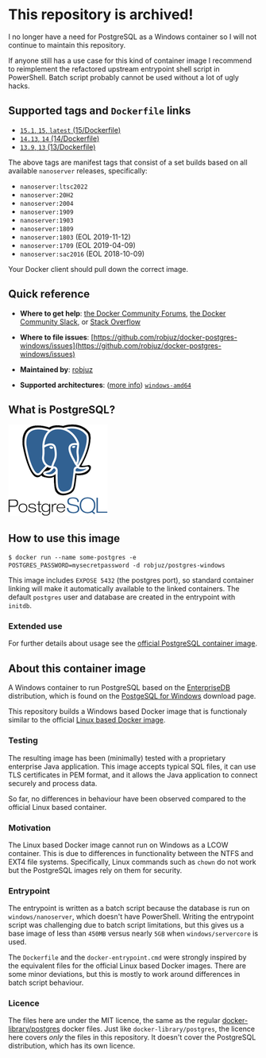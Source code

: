 # This repository is archived!

I no longer have a need for PostgreSQL as a Windows container so I will not continue to maintain this repository.

If anyone still has a use case for this kind of container image I recommend to reimplement the refactored upstream entrypoint shell script in PowerShell. Batch script probably cannot be used without a lot of ugly hacks.

## Supported tags and `Dockerfile` links

-   [`15.1`,  `15`, `latest` (15/Dockerfile)](https://github.com/robjuz/docker-postgres-windows/blob/master/Dockerfile)
-   [`14.13`, `14`   (14/Dockerfile)](https://github.com/robjuz/docker-postgres-windows/blob/master/Dockerfile)
-   [`13.9`,  `13`   (13/Dockerfile)](https://github.com/robjuz/docker-postgres-windows/blob/master/Dockerfile)

[//]: # (-   [`12.13`, `12`   &#40;12/Dockerfile&#41;]&#40;https://github.com/robjuz/docker-postgres-windows/blob/master/Dockerfile&#41;)

[//]: # (-   [`11.18`, `11`   &#40;11/Dockerfile&#41;]&#40;https://github.com/robjuz/docker-postgres-windows/blob/master/Dockerfile&#41;)

[//]: # (-   [`10.23`, `10`   &#40;10/Dockerfile&#41;]&#40;https://github.com/robjuz/docker-postgres-windows/blob/master/Dockerfile&#41;)

[//]: # (-   [`9.6.24`, `9.6` &#40;9.6/Dockerfile&#41;]&#40;https://github.com/robjuz/docker-postgres-windows/blob/master/Dockerfile&#41;)

[//]: # (-   [`9.5.25`, `9.5` &#40;9.5/Dockerfile&#41;]&#40;https://github.com/stellirin/docker-postgres-windows/blob/master/Dockerfile&#41;)

[//]: # (-   [`9.4.26`, `9.4` &#40;9.4/Dockerfile&#41;]&#40;https://github.com/stellirin/docker-postgres-windows/blob/master/Dockerfile&#41;)

The above tags are manifest tags that consist of a set builds based on all available `nanoserver` releases, specifically:

- `nanoserver:ltsc2022`
- `nanoserver:20H2`
- `nanoserver:2004`
- `nanoserver:1909`
- `nanoserver:1903`
- `nanoserver:1809`
- `nanoserver:1803` (EOL 2019-11-12)
- `nanoserver:1709` (EOL 2019-04-09)
- `nanoserver:sac2016` (EOL 2018-10-09)

Your Docker client should pull down the correct image.

## Quick reference

-   **Where to get help**:
    [the Docker Community Forums](https://forums.docker.com/), [the Docker Community Slack](https://blog.docker.com/2016/11/introducing-docker-community-directory-docker-community-slack/), or [Stack Overflow](https://stackoverflow.com/search?tab=newest&q=docker)

-   **Where to file issues**:
    [https://github.com/robjuz/docker-postgres-windows/issues](https://github.com/robjuz/docker-postgres-windows/issues)

-   **Maintained by**:
    [robjuz](https://github.com/robjuz)

-   **Supported architectures**: ([more info](https://github.com/docker-library/official-images#architectures-other-than-amd64))
    [`windows-amd64`](https://hub.docker.com/u/winamd64/)

## What is PostgreSQL?

![logo](https://raw.githubusercontent.com/docker-library/docs/master/postgres/logo.png)

## How to use this image

```console
$ docker run --name some-postgres -e POSTGRES_PASSWORD=mysecretpassword -d robjuz/postgres-windows
```

This image includes `EXPOSE 5432` (the postgres port), so standard container linking will make it automatically available to the linked containers. The default `postgres` user and database are created in the entrypoint with `initdb`.

### Extended use

For further details about usage see the [official PostgreSQL container image](https://hub.docker.com/_/postgres/).

## About this container image

A Windows container to run PostgreSQL based on the [EnterpriseDB](https://www.enterprisedb.com/) distribution, which is found on the [PostgeSQL for Windows](https://www.postgresql.org/download/windows/) download page.

This repository builds a Windows based Docker image that is functionaly similar to the official [Linux based Docker image](https://hub.docker.com/_/postgres/).

### Testing

The resulting image has been (minimally) tested with a proprietary enterprise Java application. This image accepts typical SQL files, it can use TLS certificates in PEM format, and it allows the Java application to connect securely and process data.

So far, no differences in behaviour have been observed compared to the official Linux based container.

### Motivation

The Linux based Docker image cannot run on Windows as a LCOW container. This is due to differences in functionality between the NTFS and EXT4 file systems. Specifically, Linux commands such as `chown` do not work but the PostgreSQL images rely on them for security.

### Entrypoint

The entrypoint is written as a batch script because the database is run on `windows/nanoserver`, which doesn't have PowerShell. Writing the entrypoint script was challenging due to batch script limitations, but this gives us a base image of less than `450MB` versus nearly `5GB` when `windows/servercore` is used.

The `Dockerfile` and the `docker-entrypoint.cmd` were strongly inspired by the equivalent files for the official Linux based Docker images. There are some minor deviations, but this is mostly to work around differences in batch script behaviour.

### Licence

The files here are under the MIT licence, the same as the regular [docker-library/postgres](https://github.com/docker-library/postgres) docker files. Just like `docker-library/postgres`, the licence here covers *only* the files in this repository. It doesn't cover the PostgreSQL distribution, which has its own licence.
